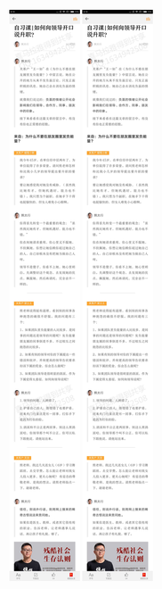 ![](../../images/2017年04月/GX0329自习课如何向领导开口说升职？.jpg)
![](../../images/2017年04月/GX0329自习课如何向领导开口说升职？.jpg)
